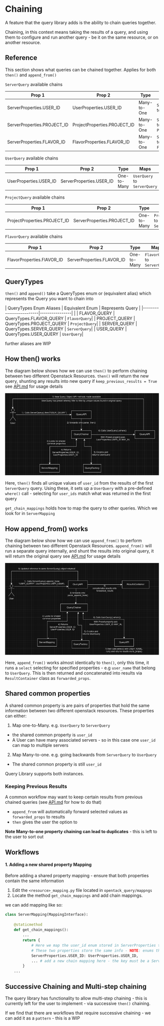 # Chaining

A feature that the query library adds is the ability to chain queries together.

Chaining, in this context means taking the results of a query, and using them to configure and run another query
    - be it on the same resource, or on another resource.

## Reference
This section shows what queries can be chained together. Applies for both `then()` and `append_from()`

`ServerQuery` available chains

| Prop 1                      | Prop 2                       | Type        | Maps                            |
|-----------------------------|------------------------------|-------------|---------------------------------|
| ServerProperties.USER_ID    | UserProperties.USER_ID       | Many-to-One | `ServerQuery` to `UserQuery`    |
| ServerProperties.PROJECT_ID | ProjectProperties.PROJECT_ID | Many-to-One | `ServerQuery` to `ProjectQuery` |
| ServerProperties.FLAVOR_ID  | FlavorProperties.FLAVOR_ID   | Many-to-One | `ServerQuery` to `FlavorQuery`  |


`UserQuery` available chains

| Prop 1                 | Prop 2                   | Type        | Maps                         |
|------------------------|--------------------------|-------------|------------------------------|
| UserProperties.USER_ID | ServerProperties.USER_ID | One-to-Many | `UserQuery` to `ServerQuery` |


`ProjectQuery` available chains

| Prop 1                       | Prop 2                      | Type        | Maps                            |
|------------------------------|-----------------------------|-------------|---------------------------------|
| ProjectProperties.PROJECT_ID | ServerProperties.PROJECT_ID | One-to-Many | `ProjectQuery` to `ServerQuery` |


`FlavorQuery` available chains

| Prop 1                     | Prop 2                     | Type        | Maps                           |
|----------------------------|----------------------------|-------------|--------------------------------|
| FlavorProperties.FlAVOR_ID | ServerProperties.FLAVOR_ID | One-to-Many | `FlavorQuery` to `ServerQuery` |


## QueryTypes
`then()` and `append()` take a QueryTypes enum or (equivalent alias) which represents the Query you want to chain into

| QueryTypes Enum Aliases | Equivalent Enum        | Represents Query |
|-------------------------|----------------| |
| FLAVOR_QUERY            | QueryTypes.FLAVOR_QUERY  | `FlavorQuery`|
| PROJECT_QUERY           | QueryTypes.PROJECT_QUERY | `ProjectQuery`|
| SERVER_QUERY            | QueryTypes.SERVER_QUERY  | `ServerQuery`|
| USER_QUERY              | QueryTypes.USER_QUERY    | `UserQuery`|

further aliases are WIP

## How then() works

The diagram below shows how we can use `then()` to perform chaining between two different Openstack Resources.
`then()` will return the new query, shunting any results into new query if `keep_previous_results = True`
see [API.md](API.md) for usage details

![Diagram showing how then() works when going from ServerQuery to UserQuery](./imgs/then-workflow.png)

Here, `then()` finds all unique values of `user_id` from the results of the first `ServerQuery` query.
Using these, it sets up a `UserQuery` with a pre-defined `where()` call - selecting for `user_ids` match
what was returned in the first query

`get_chain_mappings` holds how to map the query to other queries. Which we look for in `ServerMapping`

## How append_from() works

The diagram below show how we can use `append_from()` to perform chaining between two different Openstack Resources.
`append_from()` will run a separate query internally, and shunt the results into original query, it will return the original query
see [API.md](API.md) for usage details

![Diagram showing how append_from() works when going from ServerQuery to UserQuery](./imgs/append-from-workflow.png)

Here, `append_from()` works almost identically to `then()`, only this time, it runs a `select` selecting for specified
properties - e.g `user_name` that belong to `UserQuery`. This is then returned and concatenated into results via
`ResultContainer` class as `forwarded_props`.



## Shared common properties

A shared common property is are pairs of properties that hold the same information between two different openstack
resources. These properties can either:
1. Map one-to-Many. e.g. `UserQuery` to `ServerQuery`
- the shared common property is `user_id`
- A User can have many associated servers - so in this case one `user_id` can map to multiple servers


2. Map Many-to-one. e.g. going backwards from `ServerQuery` to `UserQuery`
- The shared common property is still `user_id`

Query Library supports both instances.


### Keeping Previous Results

A common workflow may want to keep certain results from previous chained queries (see [API.md](API.md) for how to do that)

- `append_from` will automatically forward selected values as `forwarded_props` to results
- `then` gives the user the option to

**Note Many-to-one property chaining can lead to duplicates** - this is left to the user to sort out


## Workflows


#### 1. Adding a new shared property Mapping

Before adding a shared property mapping - ensure that both properties contain the same information

1. Edit the `<resource>_mapping.py` file located in `opentack_query/mappngs`
2. Locate the method `get_chain_mappings` and add chain mappings.

we can add mapping like so:
```python
class ServerMapping(MappingInterface):

    @staticmethod
    def get_chain_mappings():
        ...
        return {
            # Here we map the user_id enum stored in ServerProperties to the user_id enum stored in UserProperties
            # These two properties store the same info - NOTE: enums that map together do not require same name
            ServerProperties.USER_ID: UserProperties.USER_ID,
            ... # add a new chain mapping here - the key must be a ServerProperties enum
        }
    ...
```

## Successive Chaining and Multi-step chaining
The query library has functionality to allow multi-step chaining - this is currently left for the user to implement
    - via successive `then()` chaining.

If we find that there are workflows that require successive chaining - we can add it as a `pattern` - this is a WIP

